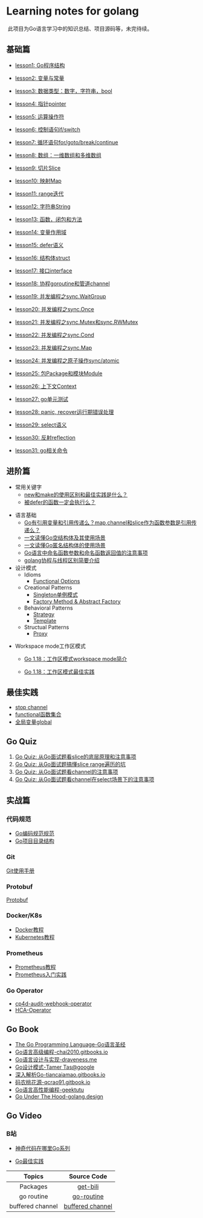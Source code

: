 # Learning notes for golang

​	此项目为Go语言学习中的知识总结、项目源码等，未完待续。

## 基础篇

* [lesson1: Go程序结构](./workspace/lesson1)

* [lesson2: 变量与常量](./workspace/lesson2)

* [lesson3: 数据类型：数字，字符串，bool](./workspace/lesson3)

* [lesson4: 指针pointer](./workspace/lesson4)

* [lesson5: 运算操作符](./workspace/lesson5)

* [lesson6: 控制语句if/switch](./workspace/lesson6)

* [lesson7: 循环语句for/goto/break/continue](./workspace/lesson7)

* [lesson8: 数组：一维数组和多维数组](./workspace/lesson8)

* [lesson9: 切片Slice](./workspace/lesson9)

* [lesson10: 映射Map](./workspace/lesson10)

* [lesson11: range迭代](./workspace/lesson11)

* [lesson12: 字符串String](./workspace/lesson12)

* [lesson13: 函数，闭包和方法](./workspace/lesson13)

* [lesson14: 变量作用域](./workspace/lesson14)

* [lesson15: defer语义](./workspace/lesson15)

* [lesson16: 结构体struct](./workspace/lesson16)

* [lesson17: 接口interface](./workspace/lesson17)

* [lesson18: 协程goroutine和管道channel](./workspace/lesson18)

* [lesson19: 并发编程之sync.WaitGroup](./workspace/lesson19)

* [lesson20:  并发编程之sync.Once](./workspace/lesson20)

* [lesson21:  并发编程之sync.Mutex和sync.RWMutex](./workspace/lesson21)

* [lesson22: 并发编程之sync.Cond](./workspace/lesson22)

* [lesson23: 并发编程之sync.Map](./workspace/lesson23)

* [lesson24: 并发编程之原子操作sync/atomic](./workspace/lesson24)

* [lesson25: 包Package和模块Module](./workspace/lesson25)

* [lesson26: 上下文Context](./workspace/lesson26)

* [lesson27: go单元测试](./workspace/lesson27)

* [lesson28: panic, recover运行期错误处理](./workspace/lesson28)

* [lesson29: select语义](./workspace/lesson29)

* [lesson30: 反射reflection](./workspace/lesson30)

* [lesson31: go相关命令](./workspace/lesson31)

  

## 进阶篇

- 常用关键字
  - [new和make的使用区别和最佳实践是什么？](./workspace/senior/p18)
  - [被defer的函数一定会执行么？](./workspace/senior/p3)


* 语言基础
  * [Go有引用变量和引用传递么？map,channel和slice作为函数参数是引用传递么？](./workspace/senior/p1)
  * [一文读懂Go空结构体及其使用场景](./workspace/senior/p5)
  * [一文读懂Go匿名结构体的使用场景](./workspace/senior/p15)
  * [Go语言中命名函数参数和命名函数返回值的注意事项](./workspace/senior/p16)
  * [golang协程与线程区别简要介绍](./workspace/senior/p22)
* 设计模式
  * Idioms
    * [Functional Options](./workspace/senior/p8)
  * Creational Patterns
    * [Singleton单例模式](./workspace/senior/p9)
    * [Factory Method & Abstract Factory](./workspace/senior/p10)
  * Behavioral Patterns
    * [Strategy](./workspace/senior/p14)
    * [Template](./workspace/senior/p12)
  * Structual Patterns
    * [Proxy](./workspace/senior/p13)

- Workspace mode工作区模式

  * [Go 1.18：工作区模式workspace mode简介](./workspace/senior/p21)

  * [Go 1.18：工作区模式最佳实践](./workspace/senior/p21/go1.18-workspace-best-practice.md)



## 最佳实践

- [stop channel](./workspace/senior/p6)
- [functional函数集合](./workspace/senior/p7)
- [全局变量global](./workspace/senior/p11)



## Go Quiz

1. [Go Quiz: 从Go面试题看slice的底层原理和注意事项](./workspace/senior/p2)
2. [Go Quiz: 从Go面试题搞懂slice range遍历的坑](./workspace/senior/p4)
3. [Go Quiz: 从Go面试题看channel的注意事项](./workspace/senior/p19)
4. [Go Quiz: 从Go面试题看channel在select场景下的注意事项](./workspace/senior/p20)



## 实战篇

### 代码规范

* [Go编码规范规范](./workspace/style)
* [Go项目目录结构](./workspace/senior/p17)



### Git

[Git使用手册](./workspace/git)



### Protobuf

[Protobuf](./workspace/protobuf)



### Docker/K8s

* [Docker教程](https://github.com/Youngpig1998/docker-tutorial)
* [Kubernetes教程](https://github.com/Youngpig1998/KuberneteCluster-built)

### Prometheus

- [Prometheus教程](https://www.qikqiak.com/k8s-book/docs/52.Prometheus%E5%9F%BA%E6%9C%AC%E4%BD%BF%E7%94%A8.html)
- [Prometheus入门实践](./workspace/prometheus)

### Go Operator

- [cp4d-audit-webhook-operator](https://github.com/Youngpig1998/cp4d-audit-webhook-operator)
- [HCA-Operator](https://github.com/Youngpig1998/HCA-Operator)

## Go Book

* [The Go Programming Language-Go语言圣经](http://www.gopl.io/)
* [Go语言高级编程-chai2010.gitbooks.io](https://chai2010.gitbooks.io/advanced-go-programming-book/content/)
* [Go语言设计与实现-draveness.me](https://draveness.me/golang/)
* [Go设计模式-Tamer Tas@google](https://github.com/tmrts/go-patterns)
* [深入解析Go-tiancaiamao.gitbooks.io](https://tiancaiamao.gitbooks.io/go-internals/content/zh/)
* [码农桃花源-qcrao91.gitbook.io](https://qcrao91.gitbook.io/go/)
* [Go语言高性能编程-geektutu](https://geektutu.com/post/hpg-benchmark.html)
* [Go Under The Hood-golang.design](https://golang.design/under-the-hood/)

## Go Video

### B站

* [神奇代码在哪里Go系列](https://space.bilibili.com/1557732/channel/collectiondetail?sid=464543)

* [Go最佳实践](https://space.bilibili.com/1897036286/channel/collectiondetail?sid=569368)

  


|      Topics      |              Source Code               |
| :--------------: | :------------------------------------: |
|     Packages     |         [get-bili](./get-bili)         |
|    go routine    |       [go-routine](./go-routine)       |
| buffered channel | [buffered channel](./buffered-channel) |

